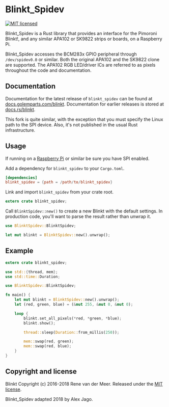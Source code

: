 # Blinkt_Spidev

[![MIT licensed](https://img.shields.io/badge/license-MIT-blue.svg)](LICENSE)

Blinkt_Spidev is a Rust library that provides an interface for the Pimoroni Blinkt!, and any similar APA102 or SK9822 strips or boards, on a Raspberry Pi.

Blinkt_Spidev accesses the BCM283x GPIO peripheral through `/dev/spidev0.0` or similar. Both the original APA102 and the SK9822 clone are supported. The APA102 RGB LED/driver ICs are referred to as pixels throughout the code and documentation.

## Documentation

Documentation for the latest release of `blinkt_spidev` can be found at [docs.golemparts.com/blinkt](https://docs.golemparts.com/blinkt). Documentation for earlier releases is stored at [docs.rs/blinkt](https://docs.rs/blinkt).

This fork is quite similar, with the exception that you must specify the Linux path to the SPI device. Also, it's not published in the usual Rust infrastructure. 

## Usage

If running on a [Raspberry Pi](https://www.raspberrypi.org/documentation/hardware/raspberrypi/spi/) or similar be sure you have SPI enabled.

Add a dependency for `blinkt_spidev` to your `Cargo.toml`.

```toml
[dependencies]
blinkt_spidev = {path = /path/to/blinkt_spidev}
```

Link and import `blinkt_spidev` from your crate root.

```rust
extern crate blinkt_spidev;
```

Call `BlinktSpidev::new()` to create a new Blinkt with the default settings. In production code, you'll want to parse the result rather than unwrap it.

```rust
use BlinktSpidev::BlinktSpidev;

let mut blinkt = BlinktSpidev::new().unwrap();
```

## Example

```rust
extern crate blinkt_spidev;

use std::{thread, mem};
use std::time::Duration;

use BlinktSpidev::BlinktSpidev;

fn main() {
    let mut blinkt = BlinktSpidev::new().unwrap();
    let (red, green, blue) = (&mut 255, &mut 0, &mut 0);

    loop {
        blinkt.set_all_pixels(*red, *green, *blue);
        blinkt.show();

        thread::sleep(Duration::from_millis(250));

        mem::swap(red, green);
        mem::swap(red, blue);
    }
}
```

## Copyright and license

Blinkt Copyright (c) 2016-2018 Rene van der Meer. Released under the [MIT license](LICENSE).

Blinkt_Spidev adapted 2018 by Alex Jago. 
